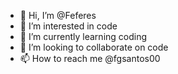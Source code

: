 - 👋 Hi, I’m @Feferes
- 👀 I’m interested in code
- 🌱 I’m currently learning coding
- 💞️ I’m looking to collaborate on code
- 📫 How to reach me @fgsantos00

<!---
Feferes/Feferes is a ✨ special ✨ repository because its `README.md` (this file) appears on your GitHub profile.
You can click the Preview link to take a look at your changes.
--->
